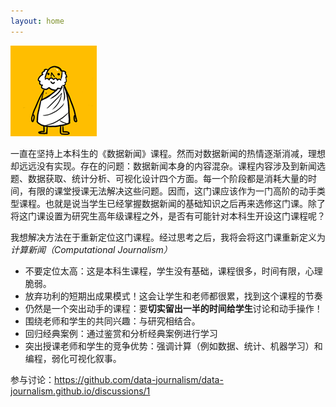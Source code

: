 ```yaml
---
layout: home
---
```



![](socrates_jump.gif)

一直在坚持上本科生的《数据新闻》课程。然而对数据新闻的热情逐渐消减，理想却远远没有实现。存在的问题：数据新闻本身的内容混杂。课程内容涉及到新闻选题、数据获取、统计分析、可视化设计四个方面。每一个阶段都是消耗大量的时间，有限的课堂授课无法解决这些问题。因而，这门课应该作为一门高阶的动手类型课程。也就是说当学生已经掌握数据新闻的基础知识之后再来选修这门课。除了将这门课设置为研究生高年级课程之外，是否有可能针对本科生开设这门课程呢？

我想解决方法在于重新定位这门课程。经过思考之后，我将会将这门课重新定义为 *计算新闻（Computational Journalism）*

- 不要定位太高：这是本科生课程，学生没有基础，课程很多，时间有限，心理脆弱。
- 放弃功利的短期出成果模式！这会让学生和老师都很累，找到这个课程的节奏
- 仍然是一个突出动手的课程：要**切实留出一半的时间给学生**讨论和动手操作！
- 围绕老师和学生的共同兴趣：与研究相结合。
- 回归经典案例：通过鉴赏和分析经典案例进行学习
- 突出授课老师和学生的竞争优势：强调计算（例如数据、统计、机器学习）和编程，弱化可视化叙事。

参与讨论：https://github.com/data-journalism/data-journalism.github.io/discussions/1
